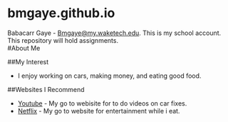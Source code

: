 # bmgaye.github.io
Babacarr Gaye - Bmgaye@my.waketech.edu.
This is my school account.
This repository will hold assignments.  
#About Me  
 
##My Interest 
 * I enjoy working on cars, making money, and eating good food.

##Websites I Recommend
 * [Youtube](https://www.youtube.com) - My go to webisite for to do videos on car fixes. 
 * [Netflix](https://netflix.com) - My go to website for entertainment while i eat.
